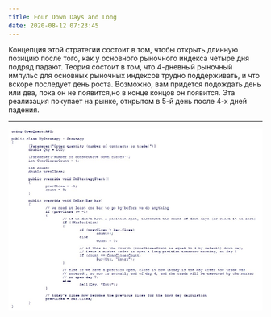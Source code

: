 ```yaml
---
title: Four Down Days and Long
date: 2020-08-12 07:23:45
---
```


Концепция этой стратегии состоит в том, чтобы открыть длинную позицию после того, как у основного рыночного индекса четыре дня подряд падают.
Теория состоит в том, что 4-дневный рыночный импульс для основных рыночных индексов трудно поддерживать, и что вскоре последует день роста.
Возможно, вам придется подождать день или два, пока он не появится,но в конце концов он появится. Эта реализация покупает на рынке,
открытом в 5-й день после 4-х дней падения.

---

<img src="https://raw.githubusercontent.com/Ragve-hub/scribble/gh-pages/images/fourday.jpg" alt="2">

